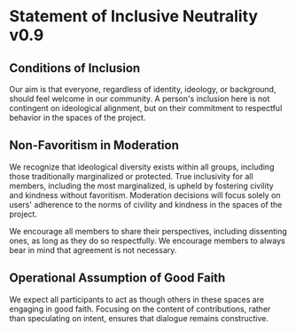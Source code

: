 # Statement of Inclusive Neutrality v0.9

## Conditions of Inclusion

Our aim is that everyone, regardless of identity, ideology, or background, should feel welcome in our community. A person's inclusion here is not contingent on ideological alignment, but on their commitment to respectful behavior in the spaces of the project.

## Non-Favoritism in Moderation

We recognize that ideological diversity exists within all groups, including those traditionally marginalized or protected. True inclusivity for all members, including the most marginalized, is upheld by fostering civility and kindness without favoritism. Moderation decisions will focus solely on users' adherence to the norms of civility and kindness in the spaces of the project.

We encourage all members to share their perspectives, including dissenting ones, as long as they do so respectfully. We encourage members to always bear in mind that agreement is not necessary.

## Operational Assumption of Good Faith

We expect all participants to act as though others in these spaces are engaging in good faith. Focusing on the content of contributions, rather than speculating on intent, ensures that dialogue remains constructive.
